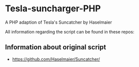 # Tesla-suncharger-PHP
A PHP adaption of Tesla's Suncatcher by Haselmaier

All information regarding the script can be found in these repos:

## Information about original script
- https://github.com/Haselmaier/Suncatcher/
